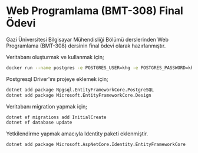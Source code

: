 # Web Programlama (BMT-308) Final Ödevi

<p>Gazi Üniversitesi Bilgisayar Mühendisliği Bölümü derslerinden Web Programlama (BMT-308) dersinin final ödevi olarak hazırlanmıştır.</p>

<p>Veritabanı oluşturmak ve kullanmak için;</p>

```sh
docker run --name postgres -e POSTGRES_USER=khg -e POSTGRES_PASSWORD=khg -p 5432:5432 -d postgres
```

<p>Postgresql Driver'ını projeye eklemek için;</p>

```sh
dotnet add package Npgsql.EntityFrameworkCore.PostgreSQL
dotnet add package Microsoft.EntityFrameworkCore.Design
```

<p>Veritabanı migration yapmak için;</p>

```sh
dotnet ef migrations add InitialCreate
dotnet ef database update
```

<p>Yetkilendirme yapmak amacıyla Identity paketi eklenmiştir.</p>

```sh
dotnet add package Microsoft.AspNetCore.Identity.EntityFrameworkCore
```

